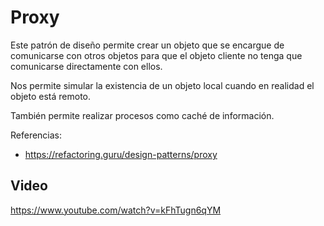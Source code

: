 # Proxy

Este patrón de diseño permite crear un objeto que se encargue de comunicarse con otros objetos para que el objeto cliente no tenga que comunicarse directamente con ellos.

Nos permite simular la existencia de un objeto local cuando en realidad el objeto está remoto.

También permite realizar procesos como caché de información.

Referencias:
* https://refactoring.guru/design-patterns/proxy

## Video

https://www.youtube.com/watch?v=kFhTugn6qYM